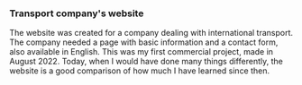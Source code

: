 ### Transport company's website
The website was created for a company dealing with international transport. The company needed a page with basic information and a contact form, also available in English. This was my first commercial project, made in August 2022. Today, when I would have done many things differently, the website is a good comparison of how much I have learned since then.
